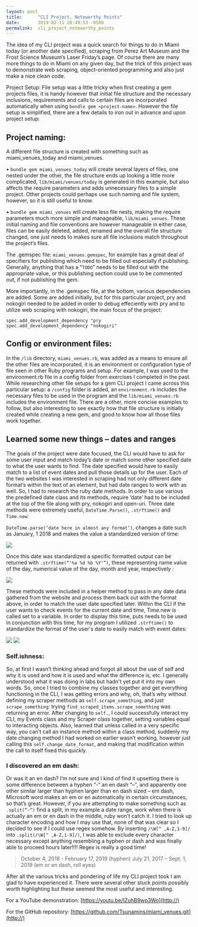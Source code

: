 ```yaml
---
layout: post
title:      "CLI Project, Noteworthy Points"
date:       2019-02-11 20:49:53 -0500
permalink:  cli_project_noteworthy_points
---
```



The idea of my CLI project was a quick search for things to do in Miami today (or another date specified), scraping from Perez Art Museum and the Frost Science Museum’s Laser Friday’s page.  Of course there are many more things to do in Miami on any given day, but the trick of this project was to demonstrate web scraping, object-oriented programming and also just make a nice clean code.

Project Setup:
File setup was a little tricky when first creating a gem projects files, it is handy however that initial file structure and the necessary inclusions, requirements and calls to certain files are incorporated automatically when using `bundle gem <project-name>`.  However the file setup is simplified, there are a few details to iron out in advance and upon project setup: 

## Project naming: 

A different file structure is created with something such as miami_venues_today and miami_venues. 

•	`bundle gem miami_venues_today` will create several layers of files, one nested under the other, the file structure ends up looking a little more complicated, `lib/miami/venues/today` is generated in this example, but also affects the require parameters and adds unnecessary files to a simple project.  Other projects could perhaps use such  naming and file system, however, so it is still useful to know. 

•	`bundle gem miami_venues` will create less file nests, making the require parameters much more simple and manageable, `lib/miami_venues`. 
These initial naming and file conventions are however manageable in either case, files can be easily deleted, added, renamed and the overall file structure changed, one just needs to makes sure all file inclusions match throughout the project’s files. 

The .gemspec file:
`miami_venues.gemspec`, for example has a great deal of specifiers for publishing which need to be filled out especially if publishing.  Generally, anything that has a “`TODO`” needs to be filled out with the appropriate value, or this publishing section could use to be commented out, if not publishing the gem. 

More importantly, in the .gemspec file, at the bottom, various dependencies are added.  Some are added initially, but for this particular project, pry and nokogiri needed to be added in order to debug effeciently with pry and to utilize web scraping with nokogiri, the main focus of the project: 

```
spec.add_development_dependency "pry
spec.add_development_dependency "nokogiri"
```

## Config or environment files:

In the `/lib` directory, `miami_venues.rb`,  was added as a means to ensure all the other files are incorporated, it is an environment or configuration type of file seen in other Ruby programs and setup.  For example,  I was used to the environment.rb file in a config folder from exercises I completed in the past.  While researching other file setups for a gem CLI project I came across this particular setup:   a `/config` folder is added, an `environment.rb` includes the necessary files to be used in the program and the `lib/miami_venues.rb` includes the environment file. There are a other, more concise examples to follow, but also interesting to see exactly how that file structure is initially created while creating a new gem, and good to know how all those files work together.

## Learned some new things – dates and ranges

The goals of the project were date focused, the CLI would have to ask for some user input and match today’s date or match some other specified date to what the user wants to find.  The date specified would have to easily match to a list of event dates and pull those details up for the user.  Each of the two websites I was interested in scraping had not only different date format’s within the text of an element, but had date ranges to work with as well.  So, I had to research the ruby date methods.  In order to use various the predefined date class and its methods, require ‘date’ had to be included at the top of the file along with pry, nokogiri and open-uri.  Three date methods were extremely useful, `DateTime.Parse()`, `.strftime()` and `Time.new`:

`DateTime.parse(‘date here in almost any format’)`, changes a date such as January, 1 2018 and makes the value a standardized version of time: 

![](https://i.imgur.com/4Tki4Ww.jpg/)
	
Once this date was standardized a specific formatted output can be returned with `.strftime(“'%a %d %b %Y'”)`, these representing name value of the day, numerical value of the day, month and year, respectively : 

![](https://i.imgur.com/40DVLJ7.jpg)
	
These methods were included in a helper method to pass in any date data gathered from the website and process them back out with the format above, in order to match the user date specified later.
Within the CLI if the user wants to check events for the current date and time, Time.new is called set to a variable.  In order to display this time, puts needs to be used in conjunction with this time, for my program I utilized `.strftime()` to standardize the format of the user's date to easily match with event dates:

![](https://i.imgur.com/1SFcCVD.jpg)
![](https://i.imgur.com/5TW5UGL.jpg)

### Self.ishness: 

So, at first I wasn’t thinking ahead and forgot all about the use of self and why it is used and how it is used and what the difference is, etc.  I generally understood what it was doing in labs but hadn't yet put it into my own words.  So, once I tried to combine my classes together and get everything functioning in the CLI, I was getting errors and why, oh, that’s why without defining my scraper methods as `self.scrape_something`, and just `scrape_something`: trying `find_scraped_items.scrape_something` was returning an error.  After changing to `self.`, I could successfully interact my CLI, my Events class and my Scraper class together, setting variables equal to interacting objects.  Also, learned that unless called in a very specific way, you can’t call an instance method within a class method, suddenly my date changing method I had worked on earlier wasn’t working, however just calling this `self.change_date_format`, and making that modification within the call to itself fixed this quickly.

### I discovered an em dash:

Or was it an en dash?  I’m not sure and I kind of find it upsetting there is some difference between a hyphen “-“ an en dash “–”, and apparently one other similar larger than hyphen larger than en dash sized – em dash, Microsoft word makes an em or en automatically in certain circumstances, so that’s great.  However, if you are attempting to make something such as `.split(“-“)` find a split, in my example a date range, work when there is actually an em or en dash in the middle, ruby won’t catch it.  I tried to look up character encoding and how I may use that, none of that was clear so I decided to see if I could use regex somehow.  By inserting `/\W[^ ,A-Z,1-9]/ ` into `.split(/\W[^ ,A-Z,1-9]/)`, I was able to exclude every character necessary except anything resembling a hyphen or dash and was finally able to proceed hours later!!!!  Regex is really a good time!

> October 4, 2018 - February 17, 2019 (hyphen)         July 21, 2017 – Sept. 1, 2019 (em or en dash, roll eyes)                     

After all the various tricks and pondering of life my CLI project took I am glad to have experienced it.  There were several other stuck points possibly worth highlighting but these seemed the most useful and interesting.

For a YouTube demonstration:  [https://youtu.be/IZuhB9wp3Wo](http://)

For the GitHub repository: [https://github.com/Tsunamins/miami_venues.git](http://)







	

